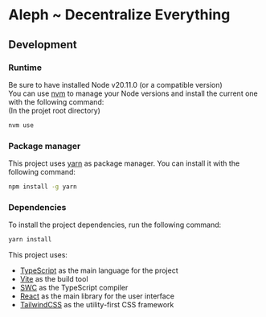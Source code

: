 # Aleph ~ Decentralize Everything


## Development

### Runtime
Be sure to have installed Node v20.11.0 (or a compatible version)<br>
You can use [nvm](https://github.com/nvm-sh/nvm) to manage your Node versions and install the current one with the following command:<br>
(In the projet root directory)
```bash
nvm use
```

### Package manager

This project uses [yarn](https://yarnpkg.com/) as package manager. You can install it with the following command:
```bash
npm install -g yarn
```

### Dependencies

To install the project dependencies, run the following command:
```bash
yarn install
```

This project uses:

- [TypeScript](https://www.typescriptlang.org/) as the main language for the project
- [Vite](https://vitejs.dev/) as the build tool
- [SWC](https://swc.rs/) as the TypeScript compiler
- [React](https://reactjs.org/) as the main library for the user interface
- [TailwindCSS](https://tailwindcss.com/) as the utility-first CSS framework

